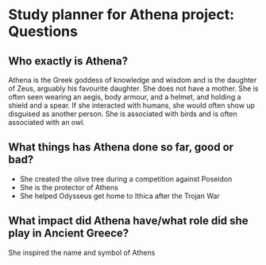 # Study planner for Athena project: Questions

## Who exactly is Athena?
Athena is the Greek goddess of knowledge and wisdom and is the daughter of Zeus, arguably his favourite daughter. She does not have a mother. She is often seen wearing an aegis, body armour, and a helmet, and holding a shield and a spear. If she interacted with humans, she would often show up disguised as another person. She is associated with birds and is often associated with an owl.

## What things has Athena done so far, good or bad?
- She created the olive tree during a competition against Poseidon
- She is the protector of Athens
- She helped Odysseus get home to Ithica after the Trojan War

## What impact did Athena have/what role did she play in Ancient Greece?
She inspired the name and symbol of Athens
